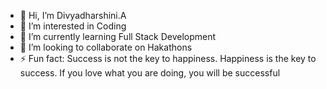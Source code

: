 - 👋 Hi, I’m Divyadharshini.A
- 👀 I’m interested in Coding
- 🌱 I’m currently learning Full Stack Development 
- 💞️ I’m looking to collaborate on Hakathons
- ⚡ Fun fact: Success is not the key to happiness. Happiness is the key to success. If you love what you are doing, you will be successful

<!---
Divya-9125/Divya-9125 is a ✨ special ✨ repository because its `README.md` (this file) appears on your GitHub profile.
You can click the Preview link to take a look at your changes.
--->
